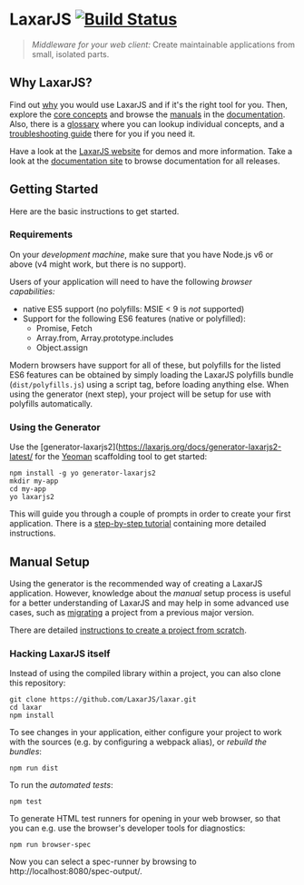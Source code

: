 # LaxarJS [![Build Status](https://travis-ci.org/LaxarJS/laxar.svg?branch=master)](https://travis-ci.org/LaxarJS/laxar)

> _Middleware for your web client:_ Create maintainable applications from small, isolated parts.


## Why LaxarJS?

Find out [why](docs/why_laxar.md) you would use LaxarJS and if it's the right tool for you.
Then, explore the [core concepts](docs/concepts.md) and browse the [manuals](docs/manuals/index.md) in the [documentation](docs).
Also, there is a [glossary](docs/glossary.md) where you can lookup individual concepts, and a [troubleshooting guide](docs/troubleshooting.md) there for you if you need it.

Have a look at the [LaxarJS website](http://laxarjs.org) for demos and more information.
<span class="laxar-external-documentation-hint">
   Take a look at the <a href="http://www.laxarjs.org/docs/laxar-latest">documentation site</a> to browse documentation for all releases.
</span>


## Getting Started

Here are the basic instructions to get started.


### Requirements

On your _development machine_, make sure that you have Node.js v6 or above (v4 might work, but there is no support).

Users of your application will need to have the following _browser capabilities:_

 - native ES5 support (no polyfills: MSIE < 9 is *not* supported)
 - Support for the following ES6 features (native or polyfilled):
   + Promise, Fetch
   + Array.from, Array.prototype.includes
   + Object.assign

Modern browsers have support for all of these, but polyfills for the listed ES6 features can be obtained by simply loading the LaxarJS polyfills bundle (`dist/polyfills.js`) using a script tag, before loading anything else.
When using the generator (next step), your project will be setup for use with polyfills automatically.


### Using the Generator

Use the  [generator-laxarjs2](https://laxarjs.org/docs/generator-laxarjs2-latest/ for the [Yeoman](http://yeoman.io/) scaffolding tool to get started:

```console
npm install -g yo generator-laxarjs2
mkdir my-app
cd my-app
yo laxarjs2
```

This will guide you through a couple of prompts in order to create your first application.
There is a [step-by-step tutorial](https://github.com/LaxarJS/shop-demo/blob/master-2.x/docs/tutorials/01_getting_started.md#getting-started) containing more detailed instructions.


## Manual Setup

Using the generator is the recommended way of creating a LaxarJS application.
However, knowledge about the _manual_ setup process is useful for a better understanding of LaxarJS and may help in some advanced use cases, such as [migrating](./docs/manuals/upgrade_guide.md) a project from a previous major version.

There are detailed [instructions to create a project from scratch](./docs/manuals/project_from_scratch.md).


### Hacking LaxarJS itself

Instead of using the compiled library within a project, you can also clone this repository:

```console
git clone https://github.com/LaxarJS/laxar.git
cd laxar
npm install
```

To see changes in your application, either configure your project to work with the sources (e.g. by configuring a webpack alias), or _rebuild the bundles_:

```console
npm run dist
```

To run the _automated tests_:

```console
npm test
```

To generate HTML test runners for opening in your web browser, so that you can e.g. use the browser's developer tools for diagnostics:

```console
npm run browser-spec
```

Now you can select a spec-runner by browsing to http://localhost:8080/spec-output/.
